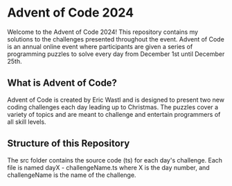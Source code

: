 # Advent of Code 2024

Welcome to the Advent of Code 2024! This repository contains my solutions to the challenges presented throughout the event. Advent of Code is an annual online event where participants are given a series of programming puzzles to solve every day from December 1st until December 25th.

## What is Advent of Code?

Advent of Code is created by Eric Wastl and is designed to present two new coding challenges each day leading up to Christmas. The puzzles cover a variety of topics and are meant to challenge and entertain programmers of all skill levels.

## Structure of this Repository

The src folder contains the source code (ts) for each day's challenge. Each file is named dayX - challengeName.ts where X is the day number, and challengeName is the name of the challenge.
